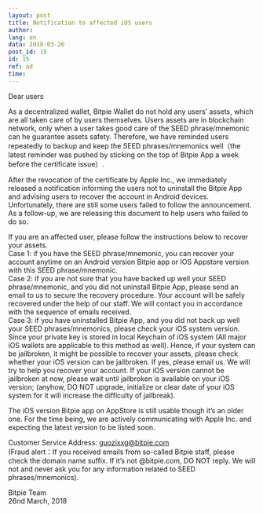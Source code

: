 ```yaml
---
layout: post
title: Notification to affected iOS users
author: 
lang: en
data: 2018-03-26
post_id: 15
id: 15
ref: ad
time: 
---
```



Dear users

As a decentralized wallet, Bitpie Wallet do not hold any users’ assets, which are all taken care of by users themselves. Users assets are in blockchain network, only when a user takes good care of the SEED phrase/mnemonic can he guarantee assets safety. Therefore, we have reminded users repeatedly to backup and keep the SEED phrases/mnemonics well（the latest reminder was pushed by sticking on the top of Bitpie App a week before the certificate issue）.

After the revocation of the certificate by Apple Inc., we immediately released a notification informing the users not to uninstall the Bitpie App and advising users to recover the account in Android devices. Unfortunately, there are still some users failed to follow the announcement. As a follow-up, we are releasing this document to help users who failed to do so.

If you are an affected user, please follow the instructions below to recover your assets.<br/>
Case 1: if you have the SEED phrase/mnemonic, you can recover your account anytime on an Android version Bitpie app or IOS Appstore version with this SEED phrase/mnemonic.<br/>
Case 2: if you are not sure that you have backed up well your SEED phrase/mnemonic, and you did not uninstall Bitpie App, please send an email to us to secure the recovery procedure. Your account will be safely recovered under the help of our staff. We will contact you in accordance with the sequence of emails received.<br/>
Case 3: if you have uninstalled Bitpie App, and you did not back up well your SEED phrases/mnemonics, please check your iOS system version. Since your private key is stored in local Keychain of iOS system (All major iOS wallets are applicable to this method as well). Hence, if your system can be jailbroken, it might be possible to recover your assets, please check whether your iOS version can be jailbroken. If yes, please email us. We will try to help you recover your account. If your iOS version cannot be jailbroken at now, please wait until jailbroken is available on your iOS version; (anyhow, DO NOT upgrade, initialize or clear date of your iOS system for it will increase the difficulty of jailbreak).<br/>

The iOS version Bitpie app on AppStore is still usable though it’s an older one. For the time being, we are actively communicating with Apple Inc. and expecting the latest version to be listed soon. 

Customer Service Address: <a href="mailto://guozixxg@bitpie.com">guozixxg@bitpie.com</a><br/>
(Fraud alert：If you received emails from so-called Bitpie staff, please check the domain name suffix. If it’s not @bitpie.com, DO NOT reply. We will not and never ask you for any information related to SEED phrases/mnemonics).

Bitpie Team<br/>
26nd March, 2018


<style>
#content h5{
	color:red;
}
</style>